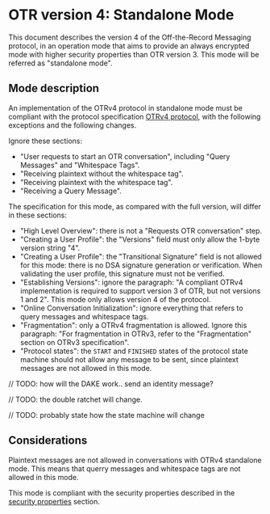 # OTR version 4: Standalone Mode

This document describes the version 4 of the Off-the-Record Messaging protocol,
in an operation mode that aims to provide an always encrypted mode with higher
security properties than OTR version 3. This mode will be referred as
"standalone mode".

## Mode description

An implementation of the OTRv4 protocol in standalone mode must be compliant
with the protocol specification
[OTRv4 protocol](../otrv4.md#table-of-contents), with the following exceptions
and the following changes.

Ignore these sections:

- "User requests to start an OTR conversation", including "Query Messages" and
  "Whitespace Tags".
- "Receiving plaintext without the whitespace tag".
- "Receiving plaintext with the whitespace tag".
- "Receiving a Query Message".

The specification for this mode, as compared with the full version, will
differ in these sections:

- "High Level Overview": there is not a "Requests OTR conversation" step.
- "Creating a User Profile": the "Versions" field must only allow the 1-byte
  version string "4".
- "Creating a User Profile": the "Transitional Signature" field is not allowed
  for this mode: there is no DSA signature generation or verification. When
  validating the user profile, this signature must not be verified.
- "Establishing Versions": ignore the paragraph: "A compliant OTRv4
  implementation is required to support version 3 of OTR, but not versions
  1 and 2". This mode only allows version 4 of the protocol.
- "Online Conversation Initialization": ignore everything that refers to query
  messages and whitespace tags.
- "Fragmentation": only a OTRv4 fragmentation is allowed. Ignore this paragraph:
  "For fragmentation in OTRv3, refer to the "Fragmentation" section on OTRv3
  specification".
- "Protocol states": the `START` and `FINISHED` states of the protocol state
  machine should not allow any message to be sent, since plaintext messages are
  not allowed in this mode.

// TODO: how will the DAKE work.. send an identity message?

// TODO: the double ratchet will change.

// TODO: probably state how the state machine will change

## Considerations

Plaintext messages are not allowed in conversations with OTRv4 standalone mode.
This means that querry messages and whitespace tags are not allowed in this
mode.

This mode is compliant with the security properties described in the
[security properties](../otrv4.md#security-properties) section.
